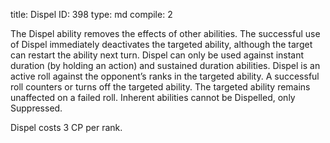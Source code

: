 title:          Dispel
ID:             398
type:           md
compile:        2


The Dispel ability removes the effects of other abilities. The successful use of Dispel immediately deactivates the targeted ability, although the target can restart the ability next turn. Dispel can only be used against instant duration (by holding an action) and sustained duration abilities. Dispel is an active roll against the opponent’s ranks in the targeted ability. A successful roll counters or turns off the targeted ability. The targeted ability remains unaffected on a failed roll. Inherent abilities cannot be Dispelled, only Suppressed.

Dispel costs 3 CP per rank.